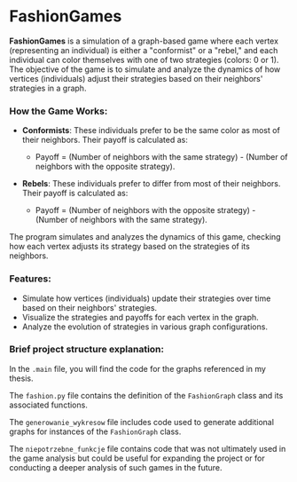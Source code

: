 # FashionGames

**FashionGames** is a simulation of a graph-based game where each vertex (representing an individual) is either a "conformist" or a "rebel," and each individual can color themselves with one of two strategies (colors: 0 or 1). The objective of the game is to simulate and analyze the dynamics of how vertices (individuals) adjust their strategies based on their neighbors' strategies in a graph.

### How the Game Works:
- **Conformists**: These individuals prefer to be the same color as most of their neighbors. Their payoff is calculated as:
  - Payoff = (Number of neighbors with the same strategy) - (Number of neighbors with the opposite strategy).
  
- **Rebels**: These individuals prefer to differ from most of their neighbors. Their payoff is calculated as:
  - Payoff = (Number of neighbors with the opposite strategy) - (Number of neighbors with the same strategy).

The program simulates and analyzes the dynamics of this game, checking how each vertex adjusts its strategy based on the strategies of its neighbors.

### Features:
- Simulate how vertices (individuals) update their strategies over time based on their neighbors' strategies.
- Visualize the strategies and payoffs for each vertex in the graph.
- Analyze the evolution of strategies in various graph configurations.

### Brief project structure explanation:

In the `.main` file, you will find the code for the graphs referenced in my thesis.

The `fashion.py` file contains the definition of the `FashionGraph` class and its associated functions.

The `generowanie_wykresow` file includes code used to generate additional graphs for instances of the `FashionGraph` class.

The `niepotrzebne_funkcje` file contains code that was not ultimately used in the game analysis but could be useful for expanding the project or for conducting a deeper analysis of such games in the future.
